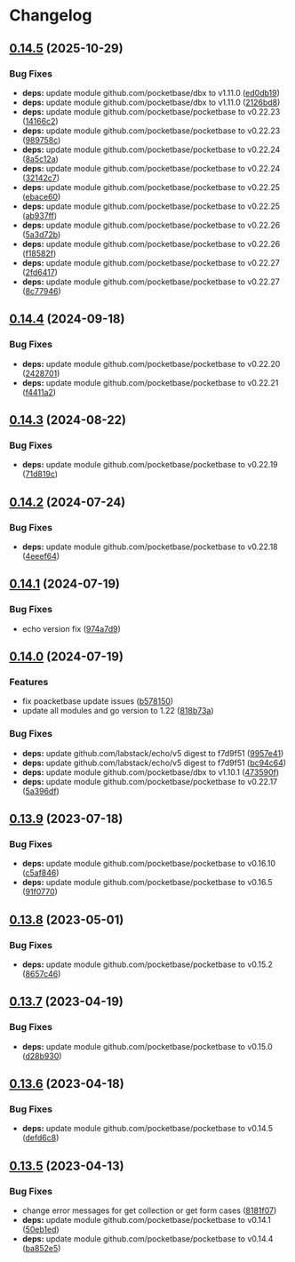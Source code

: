 # Changelog

## [0.14.5](https://github.com/iamelevich/pocketbase-plugin-telegram-auth/compare/v0.14.4...v0.14.5) (2025-10-29)


### Bug Fixes

* **deps:** update module github.com/pocketbase/dbx to v1.11.0 ([ed0db19](https://github.com/iamelevich/pocketbase-plugin-telegram-auth/commit/ed0db19e82c262e50ee5689f11ba93ae36a5c806))
* **deps:** update module github.com/pocketbase/dbx to v1.11.0 ([2126bd8](https://github.com/iamelevich/pocketbase-plugin-telegram-auth/commit/2126bd8bb8d1e1df744cbd81dc723c806be4a530))
* **deps:** update module github.com/pocketbase/pocketbase to v0.22.23 ([14166c2](https://github.com/iamelevich/pocketbase-plugin-telegram-auth/commit/14166c2e2a16c876324e14bd29c4ff5ee914ef18))
* **deps:** update module github.com/pocketbase/pocketbase to v0.22.23 ([989758c](https://github.com/iamelevich/pocketbase-plugin-telegram-auth/commit/989758cd75c2b5fad609cb5a3b37d730fcd5a868))
* **deps:** update module github.com/pocketbase/pocketbase to v0.22.24 ([8a5c12a](https://github.com/iamelevich/pocketbase-plugin-telegram-auth/commit/8a5c12ad81faeb3ce7a4329b1ed3f6649b3265ac))
* **deps:** update module github.com/pocketbase/pocketbase to v0.22.24 ([32142c7](https://github.com/iamelevich/pocketbase-plugin-telegram-auth/commit/32142c712356dd0c28a1aa5287700f4e52566ff7))
* **deps:** update module github.com/pocketbase/pocketbase to v0.22.25 ([ebace60](https://github.com/iamelevich/pocketbase-plugin-telegram-auth/commit/ebace60e3f2925347da531a1fb8b38de36691d0a))
* **deps:** update module github.com/pocketbase/pocketbase to v0.22.25 ([ab937ff](https://github.com/iamelevich/pocketbase-plugin-telegram-auth/commit/ab937ffeea7bf23410e86e029e7c03eaf6ece6bf))
* **deps:** update module github.com/pocketbase/pocketbase to v0.22.26 ([5a3d72b](https://github.com/iamelevich/pocketbase-plugin-telegram-auth/commit/5a3d72b6ae58c11b2f636487eb1725eb94487fb0))
* **deps:** update module github.com/pocketbase/pocketbase to v0.22.26 ([f18582f](https://github.com/iamelevich/pocketbase-plugin-telegram-auth/commit/f18582f10c9128e9fa5c809cb5776105607b2e03))
* **deps:** update module github.com/pocketbase/pocketbase to v0.22.27 ([2fd6417](https://github.com/iamelevich/pocketbase-plugin-telegram-auth/commit/2fd6417da20cde7147a5a8648b242ee87a4ed9c7))
* **deps:** update module github.com/pocketbase/pocketbase to v0.22.27 ([8c77946](https://github.com/iamelevich/pocketbase-plugin-telegram-auth/commit/8c779466c3b72f18ed5edb95efb115a0b964d4ac))

## [0.14.4](https://github.com/iamelevich/pocketbase-plugin-telegram-auth/compare/v0.14.3...v0.14.4) (2024-09-18)


### Bug Fixes

* **deps:** update module github.com/pocketbase/pocketbase to v0.22.20 ([2428701](https://github.com/iamelevich/pocketbase-plugin-telegram-auth/commit/2428701e29a3e308a1bff3e089425218ce39cb45))
* **deps:** update module github.com/pocketbase/pocketbase to v0.22.21 ([f4411a2](https://github.com/iamelevich/pocketbase-plugin-telegram-auth/commit/f4411a2f942d334c625a3e31c53cfded9c981b7d))

## [0.14.3](https://github.com/iamelevich/pocketbase-plugin-telegram-auth/compare/v0.14.2...v0.14.3) (2024-08-22)


### Bug Fixes

* **deps:** update module github.com/pocketbase/pocketbase to v0.22.19 ([71d819c](https://github.com/iamelevich/pocketbase-plugin-telegram-auth/commit/71d819c70bcda3e62345e6a6c10d5c35830415fd))

## [0.14.2](https://github.com/iamelevich/pocketbase-plugin-telegram-auth/compare/v0.14.1...v0.14.2) (2024-07-24)


### Bug Fixes

* **deps:** update module github.com/pocketbase/pocketbase to v0.22.18 ([4eeef64](https://github.com/iamelevich/pocketbase-plugin-telegram-auth/commit/4eeef64cf2fa7188a27873050750b65928e44db6))

## [0.14.1](https://github.com/iamelevich/pocketbase-plugin-telegram-auth/compare/v0.14.0...v0.14.1) (2024-07-19)


### Bug Fixes

* echo version fix ([974a7d9](https://github.com/iamelevich/pocketbase-plugin-telegram-auth/commit/974a7d99780db3a1c60e8ce77b69c23605b1a47b))

## [0.14.0](https://github.com/iamelevich/pocketbase-plugin-telegram-auth/compare/v0.13.9...v0.14.0) (2024-07-19)


### Features

* fix poacketbase update issues ([b578150](https://github.com/iamelevich/pocketbase-plugin-telegram-auth/commit/b578150716ac106df082dee9ec1000a9622cf723))
* update all modules and go version to 1.22 ([818b73a](https://github.com/iamelevich/pocketbase-plugin-telegram-auth/commit/818b73ab055d3c5dd469d11f4c6297217b6386c9))


### Bug Fixes

* **deps:** update github.com/labstack/echo/v5 digest to f7d9f51 ([9957e41](https://github.com/iamelevich/pocketbase-plugin-telegram-auth/commit/9957e4118e96575d48ee137a8121227f8d6d51e6))
* **deps:** update github.com/labstack/echo/v5 digest to f7d9f51 ([bc94c64](https://github.com/iamelevich/pocketbase-plugin-telegram-auth/commit/bc94c64f68c17446d84bc295af493ac22a5a3357))
* **deps:** update module github.com/pocketbase/dbx to v1.10.1 ([473590f](https://github.com/iamelevich/pocketbase-plugin-telegram-auth/commit/473590f2851704af3b453b6d417457a9f8e07c6f))
* **deps:** update module github.com/pocketbase/pocketbase to v0.22.17 ([5a396df](https://github.com/iamelevich/pocketbase-plugin-telegram-auth/commit/5a396df5076ff02b82195c294caf40c70765efca))

## [0.13.9](https://github.com/iamelevich/pocketbase-plugin-telegram-auth/compare/v0.13.8...v0.13.9) (2023-07-18)


### Bug Fixes

* **deps:** update module github.com/pocketbase/pocketbase to v0.16.10 ([c5af846](https://github.com/iamelevich/pocketbase-plugin-telegram-auth/commit/c5af84647ce614c1066a04011be71fc6ef8abb23))
* **deps:** update module github.com/pocketbase/pocketbase to v0.16.5 ([91f0770](https://github.com/iamelevich/pocketbase-plugin-telegram-auth/commit/91f07703e4e577e066195f14cd33e585869e3180))

## [0.13.8](https://github.com/iamelevich/pocketbase-plugin-telegram-auth/compare/v0.13.7...v0.13.8) (2023-05-01)


### Bug Fixes

* **deps:** update module github.com/pocketbase/pocketbase to v0.15.2 ([8657c46](https://github.com/iamelevich/pocketbase-plugin-telegram-auth/commit/8657c4626398947c5164a8d63efff2247a13d1ef))

## [0.13.7](https://github.com/iamelevich/pocketbase-plugin-telegram-auth/compare/v0.13.6...v0.13.7) (2023-04-19)


### Bug Fixes

* **deps:** update module github.com/pocketbase/pocketbase to v0.15.0 ([d28b930](https://github.com/iamelevich/pocketbase-plugin-telegram-auth/commit/d28b9305ca58597e9aaf93f4adaf5a263188b6f0))

## [0.13.6](https://github.com/iamelevich/pocketbase-plugin-telegram-auth/compare/v0.13.5...v0.13.6) (2023-04-18)


### Bug Fixes

* **deps:** update module github.com/pocketbase/pocketbase to v0.14.5 ([defd6c8](https://github.com/iamelevich/pocketbase-plugin-telegram-auth/commit/defd6c8e13834ba3d0a423df9eafae0b359de2ee))

## [0.13.5](https://github.com/iamelevich/pocketbase-plugin-telegram-auth/compare/v0.13.4...v0.13.5) (2023-04-13)


### Bug Fixes

* change error messages for get collection or get form cases ([8181f07](https://github.com/iamelevich/pocketbase-plugin-telegram-auth/commit/8181f07ab1ce46b5009996088d8240ec74ce1a60))
* **deps:** update module github.com/pocketbase/pocketbase to v0.14.1 ([50eb1ed](https://github.com/iamelevich/pocketbase-plugin-telegram-auth/commit/50eb1ed45d4dd8e0647a51896ac58d90fee8a64b))
* **deps:** update module github.com/pocketbase/pocketbase to v0.14.4 ([ba852e5](https://github.com/iamelevich/pocketbase-plugin-telegram-auth/commit/ba852e5110731f8cb1401b97999d21d2e8e8722c))

